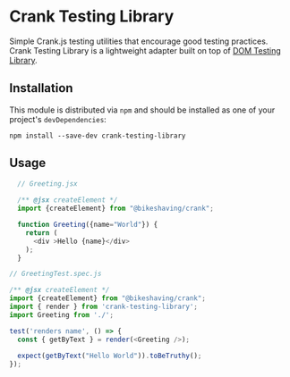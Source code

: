 
# Crank Testing Library

Simple Crank.js testing utilities that encourage good testing practices. Crank Testing Library is a lightweight adapter built on top of [DOM Testing Library](https://github.com/testing-library/dom-testing-library/).

## Installation

This module is distributed via `npm` and should be installed as one of your
project's `devDependencies`:

```
npm install --save-dev crank-testing-library 
```

## Usage

```js
  // Greeting.jsx
  
  /** @jsx createElement */
  import {createElement} from "@bikeshaving/crank";

  function Greeting({name="World"}) {
    return (
      <div >Hello {name}</div>
    );
  }
```

```js
// GreetingTest.spec.js

/** @jsx createElement */
import {createElement} from "@bikeshaving/crank";
import { render } from 'crank-testing-library';
import Greeting from './';

test('renders name', () => {    
  const { getByText } = render(<Greeting />);
  
  expect(getByText("Hello World")).toBeTruthy();
});
```